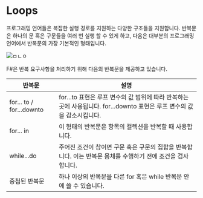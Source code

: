 # Loops

프로그래밍 언어들은 복잡한 실행 경로를 지원하는 다양한 구조들을 지원합니다.
반복문은 하나의 문 혹은 구문들을 여러 번 실행 할 수 있게 하고, 다음은 대부분의 프로그래밍 언어에서 반복문의 가장 기본적인 형태입니다.

![ㅁㄴㅇ](https://www.tutorialspoint.com/fsharp/images/loop_statement.jpg)

F#은 반복 요구사항을 처리하기 위해 다음의 반복문을 제공하고 있습니다.

|반복문|설명|
|---|---|
|for... to / for...downto| for...to 표현은 루프 변수의 값 범위에 따라 반복하는 곳에 사용됩니다. for...downto 표현은 루프 변수의 값을 감소시킵니다.
|for... in|이 형태의 반복문은 항목의 컬렉션을 반복할 때 사용합니다.
|while...do|주어진 조건이 참이면 구문 혹은 구문의 집합을 반복합니다. 이는 반복문 몸체를 수행하기 전에 조건을 검사합니다.
|중첩된 반복문| 하나 이상의 반복문을 다른 for 혹은 while 반복문 안에 쓸 수 있습니다.